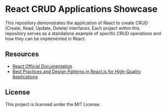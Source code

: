 # React CRUD Applications Showcase

This repository demonstrates the application of React to create CRUD (Create, Read, Update, Delete) interfaces. Each project within this repository serves as a standalone example of specific CRUD operations and how they can be implemented in React.

## Resources

- [React Official Documentation](https://reactjs.org/)
- [Best Practices and Design Patterns in React.js for High-Quality Applications](https://medium.com/@obrm770/best-practices-and-design-patterns-in-react-js-for-high-quality-applications-6b203be747fb)

## License

This project is licensed under the MIT License. 
